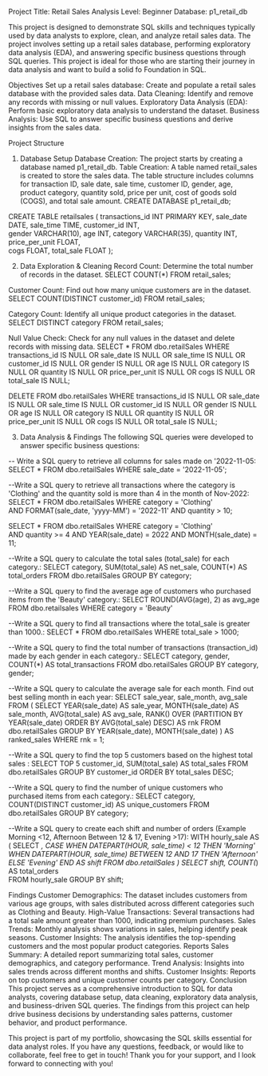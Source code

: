 Project Title: Retail Sales Analysis
Level: Beginner
Database: p1_retail_db

This project is designed to demonstrate SQL skills and techniques typically used by data analysts to explore, clean, and analyze retail sales data. The project involves setting up a retail sales database, performing exploratory data analysis (EDA), and answering specific business questions through SQL queries. This project is ideal for those who are starting their journey in data analysis and want to build a solid fo
Foundation in SQL.

Objectives
Set up a retail sales database: Create and populate a retail sales database with the provided sales data.
Data Cleaning: Identify and remove any records with missing or null values.
Exploratory Data Analysis (EDA): Perform basic exploratory data analysis to understand the dataset.
Business Analysis: Use SQL to answer specific business questions and derive insights from the sales data.

Project Structure
1. Database Setup
Database Creation: The project starts by creating a database named p1_retail_db.
Table Creation: A table named retail_sales is created to store the sales data. The table structure includes columns for transaction ID, sale date, sale time, customer ID, gender, age, product category, quantity sold, price per unit, cost of goods sold (COGS), and total sale amount.
CREATE DATABASE p1_retail_db;

CREATE TABLE retailsales
(
    transactions_id INT PRIMARY KEY,
    sale_date DATE,	
    sale_time TIME,
    customer_id INT,	
    gender VARCHAR(10),
    age INT,
    category VARCHAR(35),
    quantity INT,
    price_per_unit FLOAT,	
    cogs FLOAT,
    total_sale FLOAT
);

2. Data Exploration & Cleaning
Record Count: Determine the total number of records in the dataset.
SELECT COUNT(*) FROM retail_sales;

Customer Count: Find out how many unique customers are in the dataset.
SELECT COUNT(DISTINCT customer_id) FROM retail_sales;

Category Count: Identify all unique product categories in the dataset.
SELECT DISTINCT category FROM retail_sales;

Null Value Check: Check for any null values in the dataset and delete records with missing data.
SELECT * 
FROM dbo.retailSales
WHERE transactions_id IS NULL
   OR sale_date IS NULL
   OR sale_time IS NULL
   OR customer_id IS NULL
   OR gender IS NULL
   OR age IS NULL
   OR category IS NULL
   OR quantity IS NULL
   OR price_per_unit IS NULL
   OR cogs IS NULL
   OR total_sale IS NULL;


DELETE FROM dbo.retailSales
WHERE transactions_id IS NULL
   OR sale_date IS NULL
   OR sale_time IS NULL
   OR customer_id IS NULL
   OR gender IS NULL
   OR age IS NULL
   OR category IS NULL
   OR quantity IS NULL
   OR price_per_unit IS NULL
   OR cogs IS NULL
   OR total_sale IS NULL;

  
3. Data Analysis & Findings
The following SQL queries were developed to answer specific business questions:

-- Write a SQL query to retrieve all columns for sales made on '2022-11-05:
SELECT * 
FROM dbo.retailSales 
WHERE sale_date = '2022-11-05';

--Write a SQL query to retrieve all transactions where the category is 'Clothing' and the quantity sold is more than 4 in the month of Nov-2022:
SELECT * 
FROM dbo.retailSales 
WHERE category = 'Clothing'  
  AND FORMAT(sale_date, 'yyyy-MM') = '2022-11'
  AND quantity > 10;

  SELECT * 
FROM dbo.retailSales 
WHERE category = 'Clothing'  
  AND quantity >= 4
  AND YEAR(sale_date) = 2022
  AND MONTH(sale_date) = 11;

--Write a SQL query to calculate the total sales (total_sale) for each category.:
SELECT 
    category,
    SUM(total_sale) AS net_sale, 
    COUNT(*) AS total_orders 
FROM dbo.retailSales 
GROUP BY category;

--Write a SQL query to find the average age of customers who purchased items from the 'Beauty' category.:
SELECT
    ROUND(AVG(age), 2) as avg_age
FROM dbo.retailsales
WHERE category = 'Beauty'

--Write a SQL query to find all transactions where the total_sale is greater than 1000.:
SELECT * 
FROM dbo.retailSales 
WHERE total_sale > 1000;

--Write a SQL query to find the total number of transactions (transaction_id) made by each gender in each category.:
SELECT 
    category,
    gender, 
    COUNT(*) AS total_transactions
FROM dbo.retailSales
GROUP BY category, gender;

--Write a SQL query to calculate the average sale for each month. Find out best selling month in each year:
SELECT 
    sale_year, 
    sale_month, 
    avg_sale 
FROM (
    SELECT 
        YEAR(sale_date) AS sale_year,
        MONTH(sale_date) AS sale_month,
        AVG(total_sale) AS avg_sale,
        RANK() OVER (PARTITION BY YEAR(sale_date) ORDER BY AVG(total_sale) DESC) AS rnk
    FROM dbo.retailSales
    GROUP BY YEAR(sale_date), MONTH(sale_date)
) AS ranked_sales
WHERE rnk = 1;

--Write a SQL query to find the top 5 customers based on the highest total sales :
SELECT TOP 5
    customer_id,
    SUM(total_sale) AS total_sales
FROM dbo.retailSales
GROUP BY customer_id
ORDER BY total_sales DESC;

--Write a SQL query to find the number of unique customers who purchased items from each category.:
SELECT 
    category,    
    COUNT(DISTINCT customer_id) AS unique_customers
FROM dbo.retailSales
GROUP BY category;

--Write a SQL query to create each shift and number of orders (Example Morning <12, Afternoon Between 12 & 17, Evening >17):
WITH hourly_sale AS (
    SELECT *,
        CASE
            WHEN DATEPART(HOUR, sale_time) < 12 THEN 'Morning'
            WHEN DATEPART(HOUR, sale_time) BETWEEN 12 AND 17 THEN 'Afternoon'
            ELSE 'Evening'
        END AS shift
    FROM dbo.retailSales
)
SELECT 
    shift,
    COUNT(*) AS total_orders    
FROM hourly_sale
GROUP BY shift;

Findings
Customer Demographics: The dataset includes customers from various age groups, with sales distributed across different categories such as Clothing and Beauty.
High-Value Transactions: Several transactions had a total sale amount greater than 1000, indicating premium purchases.
Sales Trends: Monthly analysis shows variations in sales, helping identify peak seasons.
Customer Insights: The analysis identifies the top-spending customers and the most popular product categories.
Reports
Sales Summary: A detailed report summarizing total sales, customer demographics, and category performance.
Trend Analysis: Insights into sales trends across different months and shifts.
Customer Insights: Reports on top customers and unique customer counts per category.
Conclusion
This project serves as a comprehensive introduction to SQL for data analysts, covering database setup, data cleaning, exploratory data analysis, and business-driven SQL queries. The findings from this project can help drive business decisions by understanding sales patterns, customer behavior, and product performance.


This project is part of my portfolio, showcasing the SQL skills essential for data analyst roles. If you have any questions, feedback, or would like to collaborate, feel free to get in touch!
Thank you for your support, and I look forward to connecting with you!

